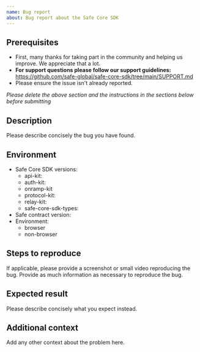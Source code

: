```yaml
---
name: Bug report
about: Bug report about the Safe Core SDK
---
```


## Prerequisites

- First, many thanks for taking part in the community and helping us improve. We appreciate that a lot.
- **For support questions please follow our support guidelines:** https://github.com/safe-global/safe-core-sdk/tree/main/SUPPORT.md
- Please ensure the issue isn't already reported.

*Please delete the above section and the instructions in the sections below before submitting*

## Description

Please describe concisely the bug you have found.

## Environment

- Safe Core SDK versions:
  - api-kit:
  - auth-kit:
  - onramp-kit
  - protocol-kit:
  - relay-kit:
  - safe-core-sdk-types:
- Safe contract version: 
- Environment:
  - browser
  - non-browser

## Steps to reproduce

If applicable, please provide a screenshot or small video reproducing the bug.
Provide as much information as necessary to reproduce the bug.

## Expected result

Please describe concisely what you expect instead.

## Additional context

Add any other context about the problem here.
